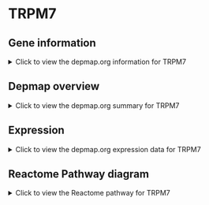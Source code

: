 <h1>TRPM7</h1>

<h2>Gene information</h2>
<details>
  <summary>Click to view the depmap.org information for TRPM7</summary>
  <p><a href="https://depmap.org/portal/gene/TRPM7?tab=about" target="_BLANK">Open page in a new tab...</a></p>
  <iframe src="https://depmap.org/portal/gene/TRPM7?tab=about" style="border:none;width:100%;height:800px"></iframe>
</details>

<h2>Depmap overview</h2>
<details>
  <summary>Click to view the depmap.org summary for TRPM7</summary>
  <p><a href="https://depmap.org/portal/gene/TRPM7?tab=overview" target="_BLANK">Open page in a new tab...</a></p>
  <iframe src="https://depmap.org/portal/gene/TRPM7?tab=overview" style="border:none;width:100%;height:800px"></iframe>
</details>

<h2>Expression</h2>
<details>
  <summary>Click to view the depmap.org expression data for TRPM7</summary>
  <p><a href="https://depmap.org/portal/gene/TRPM7?tab=characterization" target="_BLANK">Open page in a new tab...</a></p>
  <iframe src="https://depmap.org/portal/gene/TRPM7?tab=characterization" style="border:none;width:100%;height:800px"></iframe>
</details>



<h2>Reactome Pathway diagram</h2>
<details>
  <summary>Click to view the Reactome pathway for TRPM7</summary>
  <p><a href="https://reactome.org/PathwayBrowser/#/R-HSA-3295583" target="_BLANK">Open page in a new tab...</a></p>
  <p>TRP channels</p>
<iframe src="https://reactome.org/PathwayBrowser/#/R-HSA-3295583" style="border:none;width:100%;height:800px"></iframe>
</details>



